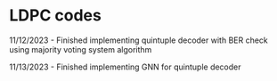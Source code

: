 # LDPC codes

11/12/2023 - Finished implementing quintuple decoder with BER check using majority voting system algorithm

11/13/2023 - Finished implementing GNN for quintuple decoder
